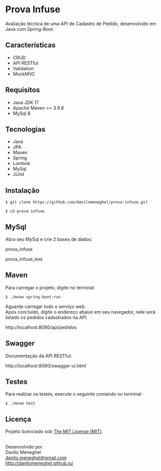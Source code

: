 # Prova Infuse

Avaliação técnica de uma API de Cadastro de Pedido, desenvolvido em Java com Spring-Boot.

## Características

- CRUD
- API RESTful
- Validation
- MockMVC

## Requisitos

- Java JDK 17
- Apache Maven >= 3.9.8
- MySql 8

## Tecnologias

- Java
- JPA
- Maven
- Spring
- Lombok
- MySql
- JUnit

## Instalação

```
$ git clone https://github.com/danilomeneghel/prova-infuse.git

$ cd prova-infuse
```

## MySql

Abra seu MySql e crie 2 bases de dados:

prova_infuse

prova_infuse_test


## Maven

Para carregar o projeto, digite no terminal:

```
$ ./mvnw spring-boot:run
```

Aguarde carregar todo o serviço web. <br>
Após concluído, digite o endereço abaixo em seu navegador, nele será listado os pedidos 
cadastrados na API. <br>

http://localhost:8080/api/pedidos


## Swagger

Documentação da API RESTful:

http://localhost:8080/swagger-ui.html


## Testes

Para realizar os testes, execute o seguinte comando no terminal:

```
$ ./mvnw test
```

## Licença

Projeto licenciado sob <a href="LICENSE">The MIT License (MIT)</a>.<br><br>


Desenvolvido por<br>
Danilo Meneghel<br>
danilo.meneghel@gmail.com<br>
http://danilomeneghel.github.io/<br>
